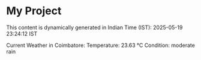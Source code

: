 # My Project

This content is dynamically generated in Indian Time (IST): 2025-05-19 23:24:12 IST


Current Weather in Coimbatore:
Temperature: 23.63 °C
Condition: moderate rain
